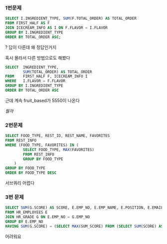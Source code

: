 
### 1번문제

```sql
SELECT I.INGREDIENT_TYPE, SUM(F.TOTAL_ORDER) AS TOTAL_ORDER 
FROM FIRST_HALF AS F
JOIN ICECREAM_INFO AS I ON F.FLAVOR = I.FLAVOR  
GROUP BY I.INGREDIENT_TYPE
ORDER BY TOTAL_ORDER ASC;
```

? 답이 다른데 왜 정답인거지

혹시 몰라서 다른 방법으로도 해봤다
```sql
SELECT  INGREDIENT_TYPE,
        SUM(TOTAL_ORDER) AS TOTAL_ORDER
FROM    FIRST_HALF F, ICECREAM_INFO I
WHERE   I.FLAVOR = F.FLAVOR
GROUP BY I.INGREDIENT_TYPE
ORDER BY TOTAL_ORDER ASC
```

근데 계속 fruit_based가 5550이 나온다

_뭘까_


### 2번문제

```sql
SELECT FOOD_TYPE, REST_ID, REST_NAME, FAVORITES
FROM REST_INFO
WHERE (FOOD_TYPE, FAVORITES) IN (
        SELECT FOOD_TYPE, MAX(FAVORITES)
        FROM REST_INFO
        GROUP BY FOOD_TYPE
    )
GROUP BY FOOD_TYPE
ORDER BY FOOD_TYPE DESC
```

서브쿼리 어렵다

### 3번 문제

```sql
SELECT SUM(G.SCORE) AS SCORE, E.EMP_NO, E.EMP_NAME, E.POSITION, E.EMAIL
FROM HR_EMPLOYEES E
JOIN HR_GRADE G ON E.EMP_NO = G.EMP_NO
GROUP BY E.EMP_NO 
HAVING SUM(G.SCORE) = (SELECT MAX(SUM_SCORE) FROM (SELECT SUM(SCORE) AS SUM_SCORE FROM HR_GRADE GROUP BY EMP_NO) AS MAX_SCORE)
```

어려워요